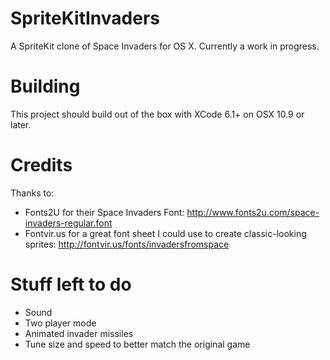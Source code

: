 SpriteKitInvaders
=================

A SpriteKit clone of Space Invaders for OS X. Currently a work in progress.

Building
========

This project should build out of the box with XCode 6.1+ on OSX 10.9 or later.

Credits
=======

Thanks to:
* Fonts2U for their Space Invaders Font: http://www.fonts2u.com/space-invaders-regular.font
* Fontvir.us for a great font sheet I could use to create classic-looking sprites: http://fontvir.us/fonts/invadersfromspace

Stuff left to do
================

* Sound
* Two player mode
* Animated invader missiles
* Tune size and speed to better match the original game
